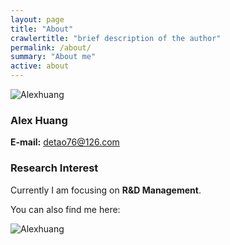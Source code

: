 ```yaml
---
layout: page
title: "About"
crawlertitle: "brief description of the author"
permalink: /about/
summary: "About me"
active: about
---
```


![Alexhuang](/game/img/name_cn.JPG)

### Alex Huang

**E-mail:** detao76@126.com


### Research Interest

Currently I am focusing on **R&D Management**.

You can also find me here:

![Alexhuang](/game/img/wechat_contact.jpg)
